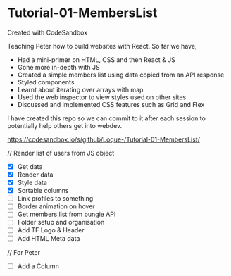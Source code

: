 # Tutorial-01-MembersList

Created with CodeSandbox

Teaching Peter how to build websites with React. So far we have;

-   Had a mini-primer on HTML, CSS and then React & JS
-   Gone more in-depth with JS
-   Created a simple members list using data copied from an API response
-   Styled components
-   Learnt about iterating over arrays with map
-   Used the web inspector to view styles used on other sites
-   Discussed and implemented CSS features such as Grid and Flex

I have created this repo so we can commit to it after each session to potentially help others get into webdev.

https://codesandbox.io/s/github/Loque-/Tutorial-01-MembersList/

// Render list of users from JS object

-   [x] Get data
-   [x] Render data
-   [x] Style data
-   [x] Sortable columns
-   [ ] Link profiles to something
-   [ ] Border animation on hover
-   [ ] Get members list from bungie API
-   [ ] Folder setup and organisation
-   [ ] Add TF Logo & Header
-   [ ] Add HTML Meta data

// For Peter

-   [ ] Add a Column
